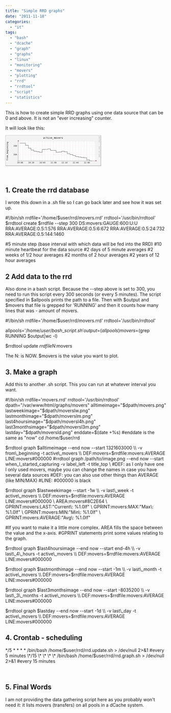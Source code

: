 ```yaml
---
title: "Simple RRD graphs"
date: "2011-11-18"
categories: 
  - "it"
tags: 
  - "bash"
  - "dcache"
  - "graph"
  - "graphs"
  - "linux"
  - "monitoring"
  - "movers"
  - "plotting"
  - "rrd"
  - "rrdtool"
  - "script"
  - "statistics"
---
```


This is how to create simple RRD graphs using one data source that can be 0 and above. It is not an "ever increasing" counter.

It will look like this:

[![example rrd graph](images/movers-300x96.png "movers")](http://www.guldmyr.com/blog/wp-content/uploads/movers.png)

 

## 1\. Create the rrd database

I wrote this down in a .sh file so I can go back later and see how it was set up.

#!/bin/sh rrdfile='/home/$user/rrd/movers.rrd' rrdtool='/usr/bin/rrdtool' $rrdtool create $rrdfile --step 300 DS:movers:GAUGE:600:U:U RRA:AVERAGE:0.5:1:576 RRA:AVERAGE:0.5:6:672 RRA:AVERAGE:0.5:24:732 RRA:AVERAGE:0.5:144:1460

#5 minute step (base interval with which data will be fed into the RRD) #10 minute heartbeat for the data source #2 days of 5 minute averages #2 weeks of 1/2 hour averages #2 months of 2 hour averages #2 years of 12 hour averages  

## 2 Add data to the rrd

Also done in a bash script. Because the --step above is set to 300, you need to run this script every 300 seconds (or every 5 minutes). The script specified in $allpools prints the path to a file. Then with $output and $movers that file is grepped for 'RUNNING' and then it counts how many lines that was - amount of movers.

#!/bin/sh
rrdfile='/home/$user/rrd/movers.rrd'
rrdtool='/usr/bin/rrdtool'

allpools='/home/$user/bash\_script.sh'
output=$($allpools)
movers=$(grep RUNNING $output|wc -l)

$rrdtool update $rrdfile N:$movers

The N: is NOW. $movers is the value you want to plot.

## 3\. Make a graph

Add this to another .sh script. This you can run at whatever interval you want.

#!/bin/sh
rrdfile='movers.rrd'
rrdtool='/usr/bin/rrdtool'
dpath="/var/www/html/graphs/movers"
alltimeimage="$dpath/movers.png"
lastweekimage="$dpath/moverslw.png"
lastmonthimage="$dpath/moverslm.png"
last4hoursimage="$dpath/moversl4h.png"
last3monthsimage="$dpath/moversl3m.png"
lastday="$dpath/moversld.png"
enddate=$(date +%s)
#enddate is the same as "now"
cd /home/$user/rrd

$rrdtool graph $alltimeimage --end now --start 1321603000 \\
        -v from\_beginning -t active\_movers \\
        DEF:movers=$rrdfile:movers:AVERAGE LINE:movers#000000
#rrdtool graph /path/to/image.png --end now --start when\_I\_started\_capturing -v label\_left -t title\_top \\
#DEF: as I only have one I only used movers, maybe you can change the names in case you have several data sources
#DEF: you can also use other things than AVERAGE (like MIN/MAX)
#LINE: #000000 is black

$rrdtool graph $lastweekimage --start -1w \\
        -v last\_week -t active\_movers \\
        DEF:movers=$rrdfile:movers:AVERAGE LINE:movers#000000 \\
        AREA:movers#8C2E64 \\
        GPRINT:movers:LAST:"Current\\: %1.0lf" \\
        GPRINT:movers:MAX:"Max\\: %1.0lf" \\
        GPRINT:movers:MIN:"Min\\: %1.0lf" \\
        GPRINT:movers:AVERAGE:"Avg\\: %1.0lf"

#If you want to make it a little more complex. AREA fills the space between the value and the x-axis.
#GPRINT statements print some values relating to the graph.

$rrdtool graph $last4hoursimage --end now --start end-4h \\
        -v last\_4\_hours -t active\_movers \\
        DEF:movers=$rrdfile:movers:AVERAGE LINE:movers#000000

$rrdtool graph $lastmonthimage --end now --start -1m \\
        -v last\_month -t active\_movers \\
        DEF:movers=$rrdfile:movers:AVERAGE LINE:movers#000000

$rrdtool graph $last3monthsimage --end now --start -8035200 \\
        -v last\_3\_months -t active\_movers \\
        DEF:movers=$rrdfile:movers:AVERAGE LINE:movers#000000

$rrdtool graph $lastday --end now --start -1d \\
        -v last\_day -t active\_movers \\
        DEF:movers=$rrdfile:movers:AVERAGE LINE:movers#000000

## 4\. Crontab - scheduling

\*/5 \* \* \* \* /bin/bash /home/$user/rrd/rrd.update.sh > /dev/null 2>&1 #every 5 minutes \*/15 \* \* \* \* /bin/bash /home/$user/rrd/rrd.graph.sh > /dev/null 2>&1 #every 15 minutes

 

## 5\. Final Words

I am not providing the data gathering script here as you probably won't need it: it lists movers (transfers) on all pools in a dCache system.

